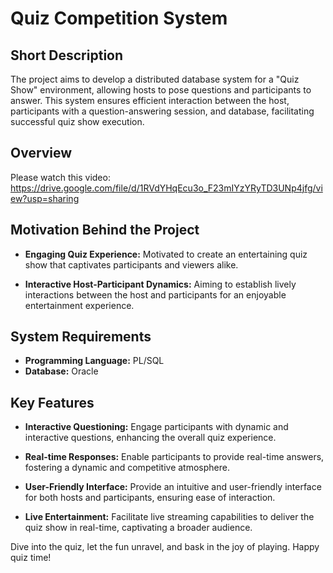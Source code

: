 # Quiz Competition System

## Short Description
The project aims to develop a distributed database system for a "Quiz Show" environment, allowing hosts to pose questions and participants to answer. This system ensures efficient interaction between the host, participants with a question-answering session, and database, facilitating successful quiz show execution.

## Overview
Please watch this video: https://drive.google.com/file/d/1RVdYHqEcu3o_F23mIYzYRyTD3UNp4jfg/view?usp=sharing 

## Motivation Behind the Project

- **Engaging Quiz Experience:** Motivated to create an entertaining quiz show that captivates participants and viewers alike.

- **Interactive Host-Participant Dynamics:** Aiming to establish lively interactions between the host and participants for an enjoyable entertainment experience.

## System Requirements

- **Programming Language:** PL/SQL
- **Database:** Oracle

## Key Features

- **Interactive Questioning:** Engage participants with dynamic and interactive questions, enhancing the overall quiz experience.

- **Real-time Responses:** Enable participants to provide real-time answers, fostering a dynamic and competitive atmosphere.

- **User-Friendly Interface:** Provide an intuitive and user-friendly interface for both hosts and participants, ensuring ease of interaction.

- **Live Entertainment:** Facilitate live streaming capabilities to deliver the quiz show in real-time, captivating a broader audience.

Dive into the quiz, let the fun unravel, and bask in the joy of playing. Happy quiz time!
